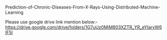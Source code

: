 Prediction-of-Chronic-Diseases-From-X-Rays-Using-Distributed-Machine-Learning

Please use google drive link mention below:- https://drive.google.com/drive/folders/1G7uUz0MiM803XZTR_YR_eYIarvW6IF5I
